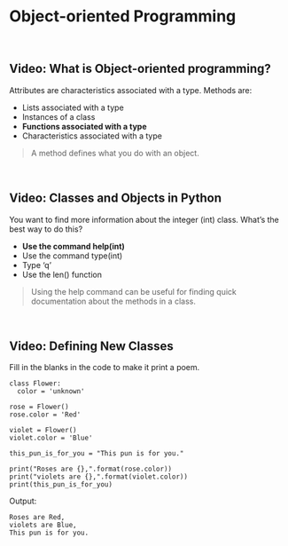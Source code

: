 # Object-oriented Programming

<br>

## Video: What is Object-oriented programming?

Attributes are characteristics associated with a type. Methods are:

* Lists associated with a type
* Instances of a class
* **Functions associated with a type**
* Characteristics associated with a type

> A method defines what you do with an object.

<br>

## Video: Classes and Objects in Python

You want to find more information about the integer (int) class. What’s the best way to do this?

* **Use the command help(int)**
* Use the command type(int)
* Type ‘q’
* Use the len() function

> Using the help command can be useful for finding quick documentation about the methods in a class.

<br>

## Video: Defining New Classes

Fill in the blanks in the code to make it print a poem.

```
class Flower:
  color = 'unknown'

rose = Flower()
rose.color = 'Red'

violet = Flower()
violet.color = 'Blue'

this_pun_is_for_you = "This pun is for you."

print("Roses are {},".format(rose.color))
print("violets are {},".format(violet.color))
print(this_pun_is_for_you) 
```

Output:

```
Roses are Red,
violets are Blue,
This pun is for you.
```